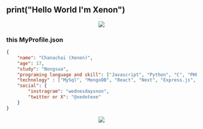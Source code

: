 <h2>print("Hello World I'm Xenon")</h2>

<p align="center">
    <img src="https://lanyard.cnrad.dev/api/628826650972258344"/>
</p>

### this MyProfile.json

```json
{
    "name": "Chanachai (Xenon)",
    "age": 17,
    "study": "Nongsua",
    "programing language and skill": ["Javascript", "Python", "C", "PHP", "HTML", "CSS"],
    "technology" : ["MySql", "MongoDB", "React", "Next", "Express.js", "Bootstrap", "Discord.js"],
    "social": {
        "instragram": "wednesdaysnon",
        "twitter or X": "@xedotexe"
    }
}
```
<p align="center">
    <img src="https://moe-counter.glitch.me/get/@xenonchan"/>
</p>
